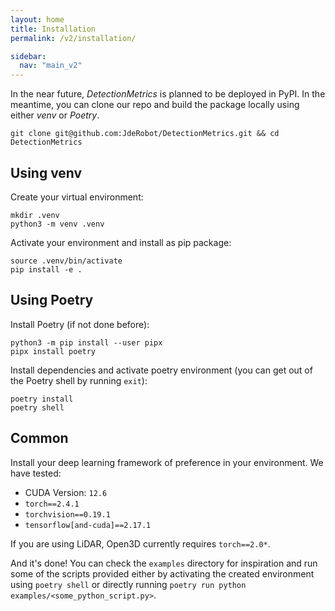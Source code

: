 ```yaml
---
layout: home
title: Installation
permalink: /v2/installation/

sidebar:
  nav: "main_v2"
---
```

In the near future, *DetectionMetrics* is planned to be deployed in PyPI. In the meantime, you can clone our repo and build the package locally using either *venv* or *Poetry*.

```
git clone git@github.com:JdeRobot/DetectionMetrics.git && cd DetectionMetrics
```

## Using venv
Create your virtual environment:
```
mkdir .venv
python3 -m venv .venv
```

Activate your environment and install as pip package:
```
source .venv/bin/activate
pip install -e .
```

## Using Poetry

Install Poetry (if not done before):
```
python3 -m pip install --user pipx
pipx install poetry
```

Install dependencies and activate poetry environment (you can get out of the Poetry shell by running `exit`):
```
poetry install
poetry shell
```

## Common
Install your deep learning framework of preference in your environment. We have tested:
- CUDA Version: `12.6`
- `torch==2.4.1`
- `torchvision==0.19.1`
- `tensorflow[and-cuda]==2.17.1`

If you are using LiDAR, Open3D currently requires `torch==2.0*`.

And it's done! You can check the `examples` directory for inspiration and run some of the scripts provided either by activating the created environment using `poetry shell` or directly running `poetry run python examples/<some_python_script.py>`.